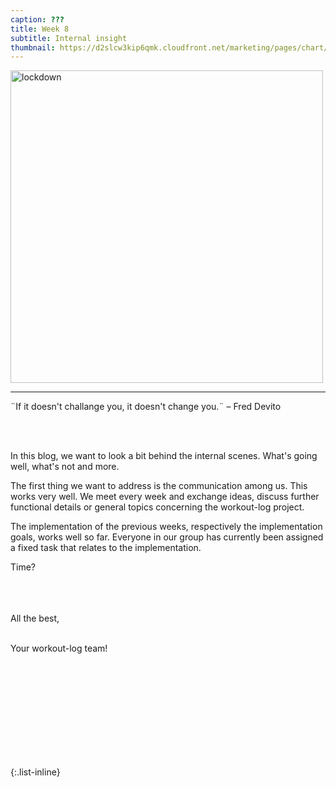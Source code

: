 ```yaml
---
caption: ???
title: Week 8
subtitle: Internal insight
thumbnail: https://d2slcw3kip6qmk.cloudfront.net/marketing/pages/chart/class-diagram-for-hotel-management-system-UML/UML_class_diagram_hotel-949x683.PNG
---
```


<img src="https://lh6.googleusercontent.com/vTaE5qb-VUylz7syxnzLHBb_0hCOCMLztgwuzJIfOznwUrKFw71OJobBziN5iaciZZpD4Gxr197YlnmTESM-SosD0T8Riq6R8xXlb9bTmgEAqR7C09fugv1Ac7nPbTXjBlXdzT3YpPSfGIkvtw" alt="lockdown" width="500"/>


---



<div align="left">
  ¨If it doesn't challange you, it doesn't change you.¨ – Fred Devito
  
  <br><br>
  
  In this blog, we want to look a bit behind the internal scenes. What's going well, what's not and more.

  The first thing we want to address is the communication among us. This works very well. We meet every week and exchange ideas, discuss further functional         details or general topics concerning the workout-log project. 

  The implementation of the previous weeks, respectively the implementation goals, works well so far. Everyone in our group has currently been assigned a fixed     task that relates to the implementation.
  
  Time?
  

  <br>
  <br><br>
  All the best,<br><br>

  Your workout-log team!<br><br><br><br><br>

</div>

 <script src="https://utteranc.es/client.js"
          repo="DHBW-TrainingApp/Blog"
          issue-term="pathname"
          label="Blog Comment"
          theme="github-light"
          crossorigin="anonymous"
          async>
  </script>
  
  <br>  <br>  <br>  <br>  <br>
  

{:.list-inline}
